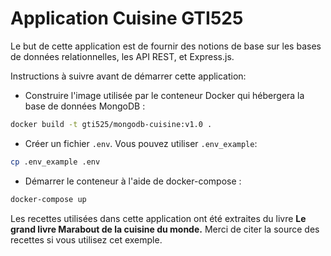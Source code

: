 # Application Cuisine GTI525

Le but de cette application est de fournir des notions de base sur les bases de données relationnelles, 
les API REST, et Express.js.

Instructions à suivre avant de démarrer cette application:
* Construire l'image utilisée par le conteneur Docker qui hébergera la base de données MongoDB :
```bash
docker build -t gti525/mongodb-cuisine:v1.0 .
``` 

* Créer un fichier `.env`. Vous pouvez utiliser `.env_example`:
```bash
cp .env_example .env
``` 

* Démarrer le conteneur à l'aide de docker-compose :
```bash
docker-compose up
``` 

Les recettes utilisées dans cette application ont été extraites du livre **Le grand livre Marabout 
de la cuisine du monde.** Merci de citer la source des recettes si vous utilisez cet exemple.
